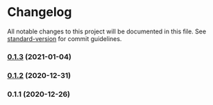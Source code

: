# Changelog

All notable changes to this project will be documented in this file. See [standard-version](https://github.com/conventional-changelog/standard-version) for commit guidelines.

### [0.1.3](https://github.com/adurc/core/compare/v0.1.2...v0.1.3) (2021-01-04)

### [0.1.2](https://github.com/adurc/core/compare/v0.1.1...v0.1.2) (2020-12-31)

### 0.1.1 (2020-12-26)
